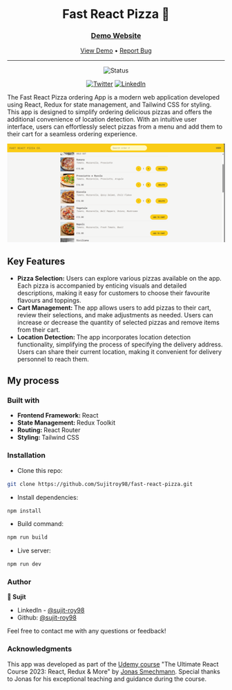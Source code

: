 <div align="center">

  <h1>Fast React Pizza 🍕</h1>

  <h3>
    <a href="https://fast-react-pizza-hub.netlify.app/">
      <strong>Demo Website</strong>
    </a>
  </h3>

  <div align="center">
    <a href="https://fast-react-pizza-hub.netlify.app/">View Demo</a>
    •
    <a href="https://github.com/Sujitroy98/the-wild-oasis/issues">Report Bug</a>
  </div>

  <hr>

</div>

<!-- Badges -->
<div align="center">

<img src="https://img.shields.io/badge/Status-Completed-success?style=flat" alt="Status" />

<a href='https://www.facebook.com/bkp.wale/' target="_blank"><img alt='Twitter' src='https://img.shields.io/badge/Facebook-1877F2?style=for-the-badge&logo=facebook&logoColor=white'/></a>
<a href='https://www.linkedin.com/in/sujit-roy-399014229/' target="_blank"><img alt='LinkedIn' src='https://img.shields.io/badge/LinkedIn-0077B5?style=for-the-badge&logo=linkedin&logoColor=white'/></a>

</div>

<!-- Brief -->
<p>The Fast React Pizza ordering App is a modern web application developed using React, Redux for state management, and Tailwind CSS for styling. This app is designed to simplify ordering delicious pizzas and offers the additional convenience of location detection. With an intuitive user interface, users can effortlessly select pizzas from a menu and add them to their cart for a seamless ordering experience.</p>

<!-- Screenshot -->
<a align="center" href="https://the-wild-oasis-hfo.vercel.app/">

![Screenshot](./public/pizza-menu.png)

</a>



## Key Features

<ul>
  <li><strong>Pizza Selection:</strong> Users can explore various pizzas available on the app. Each pizza is accompanied by enticing visuals and detailed descriptions, making it easy for customers to choose their favourite flavours and toppings.</li>

  <li><strong>Cart Management: </strong>The app allows users to add pizzas to their cart, review their selections, and make adjustments as needed. Users can increase or decrease the quantity of selected pizzas and remove items from their cart.</li>

  <li><strong>Location Detection: </strong>The app incorporates location detection functionality, simplifying the process of specifying the delivery address. Users can share their current location, making it convenient for delivery personnel to reach them.</li>
</ul>

## My process

### Built with

<ul>
  <li><strong>Frontend Framework: </strong>React</li>
  <li><strong>State Management: </strong>Redux Toolkit</li>
  <li><strong>Routing: </strong>React Router</li>
  <li><strong>Styling: </strong>Tailwind CSS</li>
</ul>


### Installation

- Clone this repo:

```sh
git clone https://github.com/Sujitroy98/fast-react-pizza.git
```

- Install dependencies:

```sh
npm install
```

- Build command:

```sh
npm run build
```

- Live server:

```sh
npm run dev
```

### Author

<b>👤 Sujit</b>


- LinkedIn - [@sujit-roy98](https://www.linkedin.com/in/sujit-roy-399014229/)
- Github: [@sujit-roy98](https://github.com/Sujitroy98)

Feel free to contact me with any questions or feedback!

### Acknowledgments

This app was developed as part of the [Udemy course](https://www.udemy.com/course/the-ultimate-react-course) "The Ultimate React Course 2023: React, Redux & More" by [Jonas Smechmann](https://twitter.com/jonasschmedtman). Special thanks to Jonas for his exceptional teaching and guidance during the course.
